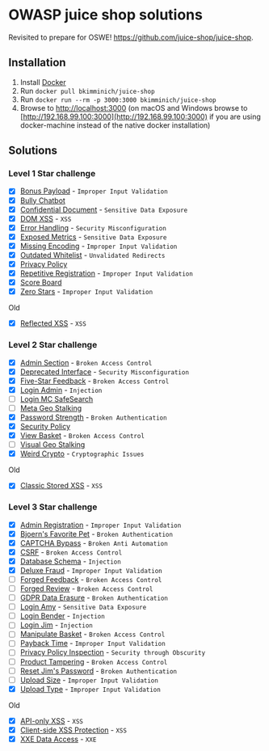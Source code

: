 # OWASP juice shop solutions

Revisited to prepare for OSWE! https://github.com/juice-shop/juice-shop. 

## Installation


1.  Install [Docker](https://www.docker.com)
2.  Run `docker pull bkimminich/juice-shop`
3.  Run `docker run --rm -p 3000:3000 bkimminich/juice-shop`
4.  Browse to [http://localhost:3000](http://localhost:3000) (on macOS and Windows browse to [http://192.168.99.100:3000](http://192.168.99.100:3000) if you are using docker-machine instead of the native docker installation)


## Solutions

### Level 1 Star challenge
- [x] [Bonus Payload](../master/Level1/dom-xss.md) - `Improper Input Validation`
- [x] [Bully Chatbot](../master/Level1/bully-chatbot.md)
- [x] [Confidential Document](../master/Level1/confidential-doc.md) - `Sensitive Data Exposure`
- [x] [DOM XSS](../master/Level1/dom-xss.md) - `XSS`
- [x] [Error Handling](../master/Level1/error-handling.md) - `Security Misconfiguration`
- [x] [Exposed Metrics](Level1/exposed-metrics.md) - `Sensitive Data Exposure`
- [x] [Missing Encoding](../master/Level1/missing-encoding.md) - `Improper Input Validation`
- [x] [Outdated Whitelist](../master/Level1/outdated-whitelist.md) - `Unvalidated Redirects`
- [x] [Privacy Policy](../master/Level1/privacy-policy.md)
- [x] [Repetitive Registration](../master/Level1/repeat-register.md)  - `Improper Input Validation`
- [x] [Score Board](../master/Level1/score-board.md)
- [x] [Zero Stars](../master/Level1/zero-stars.md) - `Improper Input Validation`

Old
- [x] [Reflected XSS](../master/Level1/reflected-xss.md) - `XSS`

### Level 2 Star challenge

- [x] [Admin Section](../master/Level2/admin-section.md) - `Broken Access Control`
- [x] [Deprecated Interface](../master/Level2/deprecated-interface.md) - `Security Misconfiguration`
- [x] [Five-Star Feedback](../master/Level2/five-star-feedback.md) - `Broken Access Control`
- [x] [Login Admin](../master/Level2/login-admin.md) - `Injection`
- [ ] [Login MC SafeSearch]()
- [ ] [Meta Geo Stalking]()
- [x] [Password Strength](../master/Level2/password-strength.md) - `Broken Authentication`
- [x] [Security Policy](../master/Level2/security-policy.md) 
- [x] [View Basket](../master/Level2/view-basket.md) - `Broken Access Control`
- [ ] [Visual Geo Stalking]()
- [x] [Weird Crypto](../master/Level2/wierd-crypto.md) - `Cryptographic Issues`

Old
- [x] [Classic Stored XSS](../master/Level2/classic-stored-xss.md) - `XSS`

### Level 3 Star challenge

- [x] [Admin Registration](../master/Level3/admin-registration.md) - `Improper Input Validation`
- [x] [Bjoern's Favorite Pet](../master/Level3/bjoern-fav-pet.md) - `Broken Authentication`
- [x] [CAPTCHA Bypass](../master/Level3/captcha-by-pass.md) - `Broken Anti Automation`
- [x] [CSRF](../master/Level3/csrf.md) - `Broken Access Control`
- [x] [Database Schema](../master/Level3/database-schema.md) - `Injection`
- [x] [Deluxe Fraud](../master/Level3/deluxe-fraud.md) - `Improper Input Validation`
- [ ] [Forged Feedback](../master/Level3/.md) - `Broken Access Control`
- [ ] [Forged Review](../master/Level3/.md) - `Broken Access Control`
- [ ] [GDPR Data Erasure](../master/Level3/.md)  - `Broken Authentication`
- [ ] [Login Amy](../master/Level3/.md)  - `Sensitive Data Exposure`
- [ ] [Login Bender](../master/Level3/.md) - `Injection`
- [ ] [Login Jim](../master/Level3/.md) - `Injection`
- [ ] [Manipulate Basket](../master/Level3/.md) - `Broken Access Control`
- [ ] [Payback Time](../master/Level3/.md) - `Improper Input Validation`
- [ ] [Privacy Policy Inspection](../master/Level3/.md) - `Security through Obscurity`
- [ ] [Product Tampering](../master/Level3/.md) - `Broken Access Control`
- [ ] [Reset Jim's Password](../master/Level3/.md) - `Broken Authentication`
- [ ] [Upload Size](../master/Level3/.md) - `Improper Input Validation`
- [x] [Upload Type](../master/Level3/upload-type.md) - `Improper Input Validation`

Old
- [x] [API-only XSS](../master/Level3/api-only-xss.md) - `XSS`
- [x] [Client-side XSS Protection](../master/Level3/client-side-xss.md) - `XSS`
- [x] [XXE Data Access](../master/Level3/xxe-data-access.md) - `XXE`